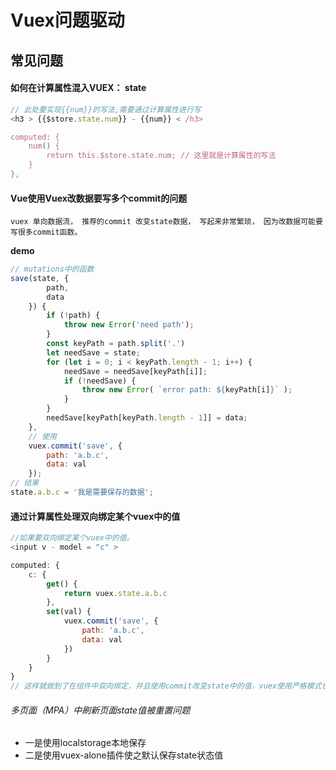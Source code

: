 # Vuex问题驱动

## 常见问题

#### 如何在计算属性混入VUEX： state

```js
// 此处要实现{{num}}的写法,需要通过计算属性进行写
<h3 > {{$store.state.num}} - {{num}} < /h3>

computed: {
    num() {
        return this.$store.state.num; // 这里就是计算属性的写法
    }
},
```

#### Vue使用Vuex改数据要写多个commit的问题

	vuex 单向数据流， 推荐的commit 改变state数据， 写起来非常繁琐， 因为改数据可能要写很多commit函数。

**demo**

```js
// mutations中的函数
save(state, {
        path,
        data
    }) {
        if (!path) {
            throw new Error('need path');
        }
        const keyPath = path.split('.')
        let needSave = state;
        for (let i = 0; i < keyPath.length - 1; i++) {
            needSave = needSave[keyPath[i]];
            if (!needSave) {
                throw new Error( `error path: ${keyPath[i]}` );
            }
        }
        needSave[keyPath[keyPath.length - 1]] = data;
    },
    // 使用
    vuex.commit('save', {
        path: 'a.b.c',
        data: val
    });
// 结果
state.a.b.c = '我是需要保存的数据';
```

#### 通过计算属性处理双向绑定某个vuex中的值

```js
//如果要双向绑定某个vuex中的值。
<input v - model = "c" >

computed: {
	c: {
		get() {
			return vuex.state.a.b.c
		},
		set(val) {
			vuex.commit('save', {
				path: 'a.b.c',
				data: val
			})
		}
	}
}
// 这样就做到了在组件中双向绑定，并且使用commit改变state中的值，vuex使用严格模式也不会报错了。
```

###### 多页面（MPA）中刷新页面state值被重置问题

* 一是使用localstorage本地保存
* 二是使用vuex-alone插件使之默认保存state状态值
